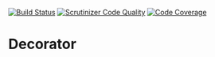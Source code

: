 [![Build Status](https://travis-ci.org/sundhell/decorator.svg?branch=master)](https://travis-ci.org/sundhell/decorator)
[![Scrutinizer Code Quality](https://scrutinizer-ci.com/g/sundhell/decorator/badges/quality-score.png?b=master)](https://scrutinizer-ci.com/g/sundhell/decorator/?branch=master)
[![Code Coverage](https://scrutinizer-ci.com/g/sundhell/decorator/badges/coverage.png?b=master)](https://scrutinizer-ci.com/g/sundhell/decorator/?branch=master)

# Decorator
